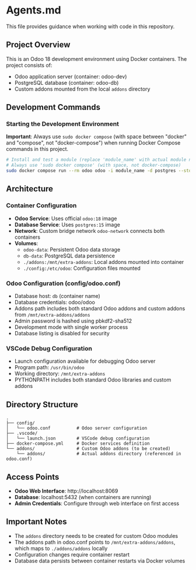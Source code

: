 # Agents.md

This file provides guidance when working with code in this repository.

## Project Overview

This is an Odoo 18 development environment using Docker containers. The project consists of:
- Odoo application server (container: odoo-dev)
- PostgreSQL database (container: odoo-db)
- Custom addons mounted from the local `addons` directory

## Development Commands

### Starting the Development Environment

**Important**: Always use `sudo docker compose` (with space between "docker" and "compose", not "docker-compose") when running Docker Compose commands in this project.

```bash
# Install and test a module (replace 'module_name' with actual module name)
# Always use 'sudo docker compose' (with space, not docker-compose)
sudo docker compose run --rm odoo odoo -i module_name -d postgres --stop-after-init
```

## Architecture

### Container Configuration
- **Odoo Service**: Uses official `odoo:18` image
- **Database Service**: Uses `postgres:15` image
- **Network**: Custom bridge network `odoo-network` connects both containers
- **Volumes**: 
  - `odoo-data`: Persistent Odoo data storage
  - `db-data`: PostgreSQL data persistence
  - `./addons:/mnt/extra-addons`: Local addons mounted into container
  - `./config:/etc/odoo`: Configuration files mounted

### Odoo Configuration (config/odoo.conf)
- Database host: `db` (container name)
- Database credentials: odoo/odoo
- Addons path includes both standard Odoo addons and custom addons from `/mnt/extra-addons/addons`
- Admin password is hashed using pbkdf2-sha512
- Development mode with single worker process
- Database listing is disabled for security

### VSCode Debug Configuration
- Launch configuration available for debugging Odoo server
- Program path: `/usr/bin/odoo`
- Working directory: `/mnt/extra-addons`
- PYTHONPATH includes both standard Odoo libraries and custom addons

## Directory Structure
```
.
├── config/
│   └── odoo.conf          # Odoo server configuration
├── .vscode/
│   └── launch.json        # VSCode debug configuration
├── docker-compose.yml     # Docker services definition
└── addons/                # Custom Odoo addons (to be created)
    └── addons/            # Actual addons directory (referenced in odoo.conf)
```

## Access Points
- **Odoo Web Interface**: http://localhost:8069
- **Database**: localhost:5432 (when containers are running)
- **Admin Credentials**: Configure through web interface on first access

## Important Notes
- The `addons` directory needs to be created for custom Odoo modules
- The addons path in odoo.conf points to `/mnt/extra-addons/addons`, which maps to `./addons/addons` locally
- Configuration changes require container restart
- Database data persists between container restarts via Docker volumes